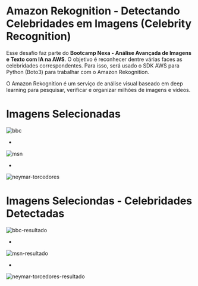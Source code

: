 # Amazon Rekognition - Detectando Celebridades em Imagens (Celebrity Recognition)

Esse desafio faz parte do **Bootcamp Nexa - Análise Avançada de Imagens e Texto com IA na AWS**. O objetivo é reconhecer dentre várias faces as celebridades correspondentes. Para isso, será usado o SDK AWS para Python (Boto3) para trabalhar com o Amazon Rekognition.

O Amazon Rekognition é um serviço de análise visual baseado em deep learning para pesquisar, verificar e organizar milhões de imagens e vídeos.


# Imagens Selecionadas

![bbc](https://github.com/user-attachments/assets/671c39ee-1684-431a-8b09-6d1f3a143872)

-

![msn](https://github.com/user-attachments/assets/09b05ebb-4aef-44a1-956e-48c06922346d)

-

![neymar-torcedores](https://github.com/user-attachments/assets/12e5b804-949a-408f-91d2-6793207de9bf)


# Imagens Seleciondas - Celebridades Detectadas

![bbc-resultado](https://github.com/user-attachments/assets/e5a09944-78fa-46b2-a52e-6baa3defa939)

-

![msn-resultado](https://github.com/user-attachments/assets/c4c64e15-3313-4c2e-a2e9-436c85be0b08)

-

![neymar-torcedores-resultado](https://github.com/user-attachments/assets/6d3e01c0-bcd5-4921-ac06-531b44d0f077)
